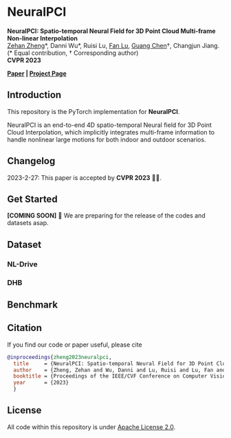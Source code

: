 # NeuralPCI
  
**NeuralPCI: Spatio-temporal Neural Field for 3D Point Cloud Multi-frame Non-linear Interpolation**   
[Zehan Zheng](https://dyfcalid.github.io/)\*, Danni Wu\*, Ruisi Lu, [Fan Lu](https://fanlu97.github.io/), [Guang Chen](https://ispc-group.github.io/)†, Changjun Jiang.   
(\* Equal contribution, † Corresponding author)  
**CVPR 2023**  

**[Paper](https://github.com/ispc-lab/NeuralPCI) | [Project Page](https://github.com/ispc-lab/NeuralPCI)**  

## Introduction

This repository is the PyTorch implementation for **NeuralPCI**.  

NeuralPCI is an end-to-end 4D spatio-temporal Neural field for 3D Point Cloud Interpolation, which implicitly integrates multi-frame information to handle nonlinear large
motions for both indoor and outdoor scenarios.

## Changelog  
<!-- 2023-3-27: We released the code of NeuralPCI. -->  
2023-2-27: This paper is accepted by **CVPR 2023** 🎉🎉.  

## Get Started
**[COMING SOON]** 🚧 We are preparing for the release of the codes and datasets asap.


## Dataset

### NL-Drive

### DHB

## Benchmark  
  
  
## Citation

If you find our code or paper useful, please cite
```bibtex
@inproceedings{zheng2023neuralpci,
  title     = {NeuralPCI: Spatio-temporal Neural Field for 3D Point Cloud Multi-frame Non-linear Interpolation},
  author    = {Zheng, Zehan and Wu, Danni and Lu, Ruisi and Lu, Fan and Chen, Guang and Jiang, Changjun},
  booktitle = {Proceedings of the IEEE/CVF Conference on Computer Vision and Pattern Recognition (CVPR)},
  year      = {2023}
  }
```


## License
  All code within this repository is under [Apache License 2.0](https://www.apache.org/licenses/LICENSE-2.0).
